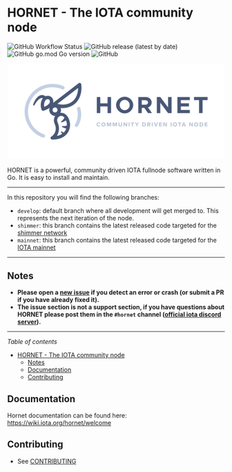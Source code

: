 # HORNET - The IOTA community node

![GitHub Workflow Status](https://img.shields.io/github/workflow/status/iotaledger/hornet/Build?style=for-the-badge) ![GitHub release (latest by date)](https://img.shields.io/github/v/release/iotaledger/hornet?style=for-the-badge) ![GitHub go.mod Go version](https://img.shields.io/github/go-mod/go-version/iotaledger/hornet?style=for-the-badge) ![GitHub](https://img.shields.io/github/license/iotaledger/hornet?style=for-the-badge)

<p><img src="https://raw.githubusercontent.com/gohornet/logo/master/HORNET_logo.svg?sanitize=true"></p>

HORNET is a powerful, community driven IOTA fullnode software written in Go.
It is easy to install and maintain.

---

In this repository you will find the following branches:

- `develop`: default branch where all development will get merged to. This represents the next iteration of the node.
- `shimmer`: this branch contains the latest released code targeted for the [shimmer network](https://shimmer.network)
- `mainnet`: this branch contains the latest released code targeted for the [IOTA mainnet](https://iota.org)

---

## Notes

- **Please open a [new issue](https://github.com/iotaledger/hornet/issues/new) if you detect an error or crash (or submit a PR if you have already fixed it).**
- **The issue section is not a support section, if you have questions about HORNET please post them in the `#hornet` channel ([official iota discord server](https://discord.iota.org/)).**

---

_Table of contents_

<!--ts-->

- [HORNET - The IOTA community node](#hornet---the-iota-community-node)
  - [Notes](#notes)
  - [Documentation](#documentation)
  - [Contributing](#contributing)
<!--te-->

## Documentation

Hornet documentation can be found here: https://wiki.iota.org/hornet/welcome

## Contributing

- See [CONTRIBUTING](/CONTRIBUTING.md)
